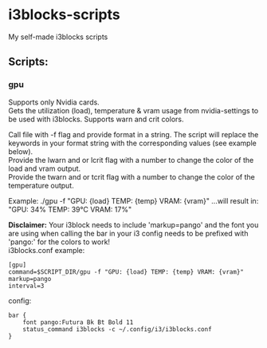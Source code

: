 # i3blocks-scripts
My self-made i3blocks scripts

## Scripts:

### gpu
Supports only Nvidia cards.  
Gets the utilization (load), temperature & vram usage from nvidia-settings to be used with i3blocks. Supports warn and crit colors.  

Call file with -f flag and provide format in a string. The script will replace the keywords in your format string with the corresponding values (see example below).  
Provide the lwarn and or lcrit flag with a number to change the color of the load and vram output.  
Provide the twarn and or tcrit flag with a number to change the color of the temperature output.  

Example: ./gpu -f "GPU: {load} TEMP: {temp} VRAM: {vram}"    ...will result in: "GPU: 34% TEMP: 39°C VRAM: 17%"  
  
**Disclaimer:** Your i3block needs to include 'markup=pango' and the font you are using when calling the bar in your i3 config needs to be prefixed with 'pango:' for the colors to work!  
i3blocks.conf example:  
```
[gpu]
command=$SCRIPT_DIR/gpu -f "GPU: {load} TEMP: {temp} VRAM: {vram}"
markup=pango
interval=3
```  
  
config:  
```
bar {
    font pango:Futura Bk Bt Bold 11
    status_command i3blocks -c ~/.config/i3/i3blocks.conf
}
```  
